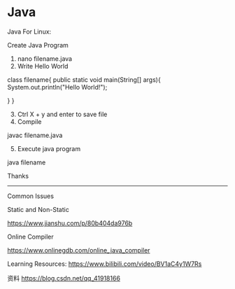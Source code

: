 # Java

Java For Linux:

Create Java Program
1. nano filename.java
2. Write Hello World

class filename{
  public static void main(String[] args){
    System.out.println("Hello World!");

  }
}


3. Ctrl X + y and enter to save file
4. Compile

javac filename.java


5. Execute java program

java filename

Thanks

_____________________________________________________________________________________

Common Issues

Static and Non-Static

https://www.jianshu.com/p/80b404da976b

Online Compiler 

https://www.onlinegdb.com/online_java_compiler


Learning Resources:
https://www.bilibili.com/video/BV1aC4y1W7Rs


资料
https://blog.csdn.net/qq_41918166
